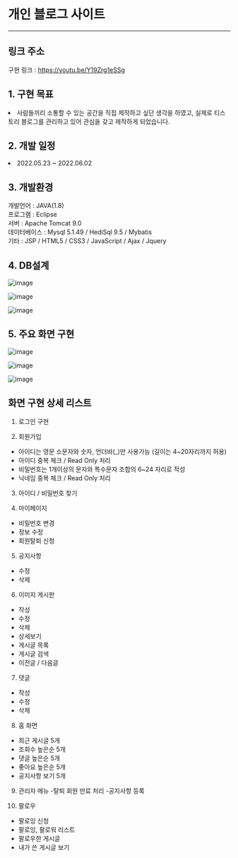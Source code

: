 # 개인 블로그 사이트

<hr/>
<h2>링크 주소</h2>

구현 링크 : https://youtu.be/Y19Zrg1eSSg

<h2>1. 구현 목표 </h2>
  <li>사람들끼리 소통할 수 있는 공간을 직접 제작하고 싶단 생각을 하였고, 
  실제로 티스토리 블로그를 관리하고 있어 관심을 갖고 제작하게 되었습니다.</li>

<h2>2. 개발 일정 </h2>
  <li>2022.05.23 ~ 2022.06.02</li>
  
<h2>3. 개발환경</h2>

개발언어 : JAVA(1.8) <br/> 
프로그램 : Eclipse <br/>
서버 :  Apache Tomcat 9.0 <br/>
데이터베이스 : Mysql 5.1.49 / HediSql 9.5 / Mybatis <br/>
기타 : JSP / HTML5 / CSS3 / JavaScript / Ajax / Jquery <br/>

<h2>4. DB설계</h2>

![image](https://github.com/ParkJongPil/Personal-Blog-Site/assets/102267949/e8daf36b-0514-4063-8545-70ef2cc6b267)

![image](https://github.com/ParkJongPil/Personal-Blog-Site/assets/102267949/ca8f02d8-9ff0-4f72-933e-4eacf13b9b2d)

![image](https://github.com/ParkJongPil/Personal-Blog-Site/assets/102267949/73555bd3-9baa-49d3-ac75-2eed9b33ef45)

<h2>5. 주요 화면 구현</h2>

![image](https://github.com/ParkJongPil/Personal-Blog-Site/assets/102267949/e5af2eca-5338-42dd-8493-a3a8daf19375)

![image](https://github.com/ParkJongPil/Personal-Blog-Site/assets/102267949/f98ff500-8800-4aa8-b362-d3ddeab7f78b)

![image](https://github.com/ParkJongPil/Personal-Blog-Site/assets/102267949/ddd19c3d-766c-4f3b-84ee-8eb7591e787d)

<h2>화면 구현 상세 리스트</h2>

1. 로그인 구현 

2. 회원가입
- 아이디는 영문 소문자와 숫자, 언더바(_)만 사용가능 (길이는 4~20자리까지 허용)
- 아이디 중복 체크 / Read Only 처리
- 비밀번호는 1개이상의 문자와 특수문자 조합의 6~24 자리로 작성
- 닉네임 중복 체크 / Read Only 처리

3. 아이디 / 비밀번호 찾기 

4. 마이페이지
- 비밀번호 변경
- 정보 수정
- 회원탈퇴 신청

5. 공지사항
- 수정
- 삭제

6. 이미지 게시판
- 작성
- 수정
- 삭제
- 상세보기
- 게시글 목록
- 게시글 검색
- 이전글 / 다음글

7.  댓글
- 작성
- 수정
- 삭제

8. 홈 화면
- 최근 게시글 5개
- 조회수 높은순 5개
- 댓글 높은순 5개
- 좋아요 높은순 5개
- 공지사항 보기 5개

9. 관리자 메뉴
-탈퇴 회원 만료 처리
-공지사항 등록

10. 팔로우
- 팔로잉 신청
- 팔로잉, 팔로워 리스트
- 팔로우한 게시글
- 내가 쓴 게시글 보기
